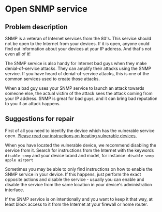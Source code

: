 # Open SNMP service

## Problem description

SNMP is a veteran of Internet services from the 80's. This service should not be open to the Internet from your devices. If it is open, anyone could find out information about your devices at your IP address. And that's not even all of it!

The SNMP service is also handy for Internet bad guys when they make denial-of-service attacks. They can amplify their attacks using the SNMP service. If you have heard of denial-of-service attacks, this is one of the common services used to create those attacks.

When a bad guy uses your SNMP service to launch an attack towards someone else, the actual victim of the attack sees the attack coming from your IP address. SNMP is great for bad guys, and it can bring bad reputation to you if an attack happens.

## Suggestions for repair

First of all you need to identify the device which has the vulnerable service open. [Please read our instructions on locating vulnerable devices.](./locate.md)

When you have located the vulnerable device, we recommend disabling the service from it. Search for instructions from the Internet with the keywords `disable snmp` and your device brand and model, for instance: `disable snmp apple airport`

Sometimes you may be able to only find instructions on how to enable the SNMP service in your device. If this happens, just perform the exact opposite actions and disable the service - usually you can enable and disable the service from the same location in your device's administration interface.

If the SNMP service is on intentionally and you want to keep it that way, at least block access to it from the Internet at your firewall or home router.
